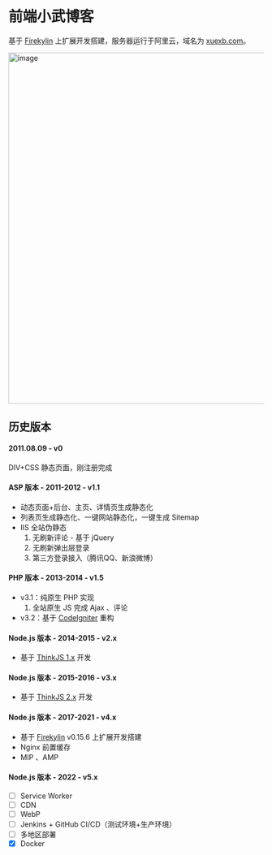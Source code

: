# 前端小武博客

基于 [Firekylin](https://github.com/firekylin/firekylin) 上扩展开发搭建，服务器运行于阿里云，域名为 [xuexb.com](https://xuexb.com/)。

<img width="692" alt="image" src="https://user-images.githubusercontent.com/3872051/158301648-4075c1a3-30b4-4c97-ac42-83042df5c0f4.png">

## 历史版本

#### 2011.08.09 - v0

DIV+CSS 静态页面，刚注册完成

#### ASP 版本 - 2011-2012 - v1.1

- 动态页面+后台、主页、详情页生成静态化
- 列表页生成静态化、一键网站静态化，一键生成 Sitemap
- IIS 全站伪静态
    1. 无刷新评论 - 基于 jQuery
    1. 无刷新弹出层登录
    1. 第三方登录接入（腾讯QQ、新浪微博）

#### PHP 版本 - 2013-2014 - v1.5

- v3.1：纯原生 PHP 实现
    1. 全站原生 JS 完成 Ajax 、评论
- v3.2：基于 [CodeIgniter](http://www.codeigniter.com/) 重构

#### Node.js 版本 - 2014-2015 - v2.x

- 基于 [ThinkJS 1.x](https://thinkjs.org/zh-cn/doc/1.2/index.html) 开发

#### Node.js 版本 - 2015-2016 - v3.x

- 基于 [ThinkJS 2.x](https://thinkjs.org/zh-cn/doc/2.0/index.html) 开发

#### Node.js 版本 - 2017-2021 - v4.x

- 基于 [Firekylin](https://github.com/firekylin/firekylin) v0.15.6 上扩展开发搭建
- Nginx 前置缓存
- MIP 、AMP

#### Node.js 版本 - 2022 - v5.x

- [ ] Service Worker
- [ ] CDN
- [ ] WebP
- [ ] Jenkins + GitHub CI/CD（测试环境+生产环境）
- [ ] 多地区部署
- [x] Docker
